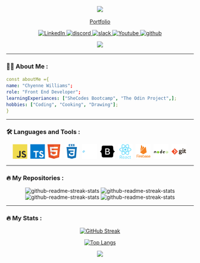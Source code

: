 <div id="header" align="center">
  <img src="https://media.giphy.com/media/v1.Y2lkPTc5MGI3NjExenZueDR1Mm5yNHVyaWN2anpudnFqbGJtYXA3eDJkeTdtNmc3aTNqaiZlcD12MV9pbnRlcm5hbF9naWZfYnlfaWQmY3Q9cw/eMJXDJqSOVzQjFJ8Wv/giphy.gif" width="200px"/>
</div>

<div id="socialMedias" align="center">
  <a href="https://www.chyennew.dev">
  <p>Portfolio<p>
  </a> 
  <a href="https://linkedin.com/in/chyennew">
  <img src="https://img.shields.io/badge/LinkedIn-blue?logo=linkedin&logoColor=white" alt="LinkedIn">  
  </a> 
  <a href="/">  
  <img src="https://img.shields.io/badge/Discord-darkblue?logo=discord&logoColor=white" alt="discord">
  </a> 
  <a href="/">  
  <img src="https://img.shields.io/badge/Slack-hotpink?logo=slack&logoColor=white" alt="slack">
  </a> 
  <a href="/">
  <img src="https://img.shields.io/badge/YouTube-red?logo=youtube&logoColor=white" alt="Youtube"/>  
  </a> 
  <a href="https://github.com/ChyenneW">  
  <img src="https://img.shields.io/badge/GitHub-purple?logo=github&logoColor=white" alt="github">
  </a>  
</div>
<div align="center" >  
<img src="https://komarev.com/ghpvc/?username=ChyenneW&style=flat&color=blueviolet"/>
</div>

---

### :woman_technologist: About Me :
```yaml
const aboutMe ={
name: "Chyenne Williams";
role: "Front End Developer";
learningExperiances: ["SheCodes Bootcamp", "The Odin Project",];
hobbies: ["Coding", "Cooking", "Drawing"];
}
```
---

### :hammer_and_wrench: Languages and Tools :
<div align="center">
  <img src="https://github.com/devicons/devicon/blob/master/icons/javascript/javascript-original.svg" title="JavaScript" alt="JavaScript" width="40" height="40"/>&nbsp;
  <img src="https://github.com/devicons/devicon/blob/master/icons/typescript/typescript-plain.svg" title="Typescript" alt="Typescript" width="40" height="40"/>
  <img src="https://github.com/devicons/devicon/blob/master/icons/html5/html5-original.svg" title="HTML5" alt="HTML" width="40" height="40"/>&nbsp;
  <img src="https://github.com/devicons/devicon/blob/master/icons/css3/css3-plain-wordmark.svg"  title="CSS3" alt="CSS" width="40" height="40"/>&nbsp;
  <img src="https://github.com/devicons/devicon/blob/master/icons/tailwindcss/tailwindcss-original-wordmark.svg" title="Tailwind" alt="Tailwind" width="40" height="40"/>&nbsp;
  <img src="https://github.com/devicons/devicon/blob/master/icons/bootstrap/bootstrap-plain.svg" title="Bootstrap" alt="Bootstrap" width="40" height="40"/>&nbsp;
  <img src="https://github.com/devicons/devicon/blob/master/icons/react/react-original-wordmark.svg" title="React" alt="React" width="40" height="40"/>&nbsp;
  <img src="https://github.com/devicons/devicon/blob/master/icons/firebase/firebase-plain-wordmark.svg" title="Firebase" alt="Firebase" width="40" height="40"/>&nbsp;
  <img src="https://github.com/devicons/devicon/blob/master/icons/nodejs/nodejs-original-wordmark.svg" title="NodeJS" alt="NodeJS" width="40" height="40"/>&nbsp;
  <img src="https://github.com/devicons/devicon/blob/master/icons/git/git-original-wordmark.svg" title="Git" alt="Git" width="40" height="40"/>&nbsp;
</div>

---
### :fire: My Repositories :
<div align="center">
<img width="282" src="https://denvercoder1-github-readme-stats.vercel.app/api/pin/?username=ChyenneW&repo=react-weather-apps&theme=react&bg_color=273849&title_color=F85D7F&icon_color=F8D866&hide_border=true&show_icons=false" alt="github-readme-streak-stats">
<img width="282" src="https://denvercoder1-github-readme-stats.vercel.app/api/pin/?username=ChyenneW&repo=react-dictionary-project&theme=react&bg_color=273849&title_color=F85D7F&icon_color=F8D866&hide_border=true&show_icons=false" alt="github-readme-streak-stats">
<img width="282" src="https://denvercoder1-github-readme-stats.vercel.app/api/pin/?username=ChyenneW&repo=The-Odin-Project_Foundations&theme=react&bg_color=273849&title_color=F85D7F&icon_color=F8D866&hide_border=true&show_icons=false" alt="github-readme-streak-stats">
<img width="282" src="https://denvercoder1-github-readme-stats.vercel.app/api/pin/?username=ChyenneW&repo=Etch-a-sketch_JS&theme=react&bg_color=273849&title_color=F85D7F&icon_color=F8D866&hide_border=true&show_icons=false" alt="github-readme-streak-stats">
</div>

---

### :fire: My Stats :
<div align="center">
  
[![GitHub Streak](http://github-readme-streak-stats.herokuapp.com?user=ChyenneW&theme=dark&background=000000)](https://git.io/streak-stats)

[![Top Langs](https://github-readme-stats.vercel.app/api/top-langs/?username=ChyenneW&layout=compact&theme=vision-friendly-dark)](https://github.com/anuraghazra/github-readme-stats)
</div>


<div id="footer" align="center">
  <img src="https://media.giphy.com/media/UNOX4x1R71hnOqtsXp/giphy.gif" width="100px"/>
</div>

